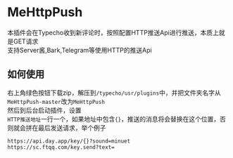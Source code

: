 # MeHttpPush
本插件会在Typecho收到新评论时，按照配置HTTP推送Api进行推送，本质上就是GET请求  
支持Server酱,Bark,Telegram等使用HTTP的推送Api

## 如何使用
右上角绿色按钮下载zip，解压到`/typecho/usr/plugins`中，并把文件夹名字从`MeHttpPush-master`改为`MeHttpPush`  
然后到后台启动插件，设置  
`HTTP推送地址`一行一个，如果地址中包含`{}`，推送的消息将会替换在这个位置，否则就会拼在最后发送请求，举个例子
```
https://api.day.app/key/{}?sound=minuet
https://sc.ftqq.com/key.send?text=
```
